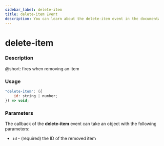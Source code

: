 ```yaml
---
sidebar_label: delete-item
title: delete-item Event
description: You can learn about the delete-item event in the documentation of the DHTMLX JavaScript To Do List library. Browse developer guides and API reference, try out code examples and live demos, and download a free 30-day evaluation version of DHTMLX To Do List.
---
```


# delete-item

### Description

@short: fires when removing an item

### Usage

~~~js
"delete-item": ({
    id: string | number;
}) => void;
~~~

### Parameters

The callback of the **delete-item** event can take an object with the following parameters:

- `id` - (required) the ID of the removed item